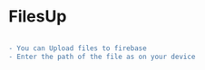 # FilesUp
```diff

- You can Upload files to firebase
- Enter the path of the file as on your device
